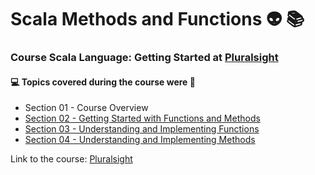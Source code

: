 # Scala Methods and Functions 👽 📚
### Course Scala Language: Getting Started at [Pluralsight](https://www.pluralsight.com/courses/scala-methods-functions)
#### :computer: Topics covered during the course were :rocket:
- Section 01 - Course Overview
- [Section 02 - Getting Started with Functions and Methods](https://github.com/romulovieira777/Scala_Methods_and_Functions/tree/main/Section%2002%20-%20Getting%20Started%20with%20Functions%20and%20Methods)
- [Section 03 - Understanding and Implementing Functions](https://github.com/romulovieira777/Scala_Methods_and_Functions/tree/main/Section%2003%20-%20Understanding%20and%20Implementing%20Functions)
- [Section 04 - Understanding and Implementing Methods](https://github.com/romulovieira777/Scala_Methods_and_Functions/tree/main/Section%2004%20-%20Understanding%20and%20Implementing%20Methods)

Link to the course: [Pluralsight](https://www.pluralsight.com/courses/scala-methods-functions)

